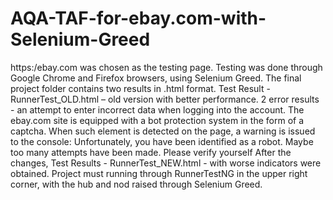 # AQA-TAF-for-ebay.com-with-Selenium-Greed
https:/ebay.com was chosen as the testing page. Testing was done through Google Chrome and Firefox browsers, using Selenium Greed.
The final project folder contains two results in .html format.
Test Result - RunnerTest_OLD.html – old version with better performance.
2 error results - an attempt to enter incorrect data when logging into the account. 
The ebay.com site is equipped with a bot protection system in the form of a captcha. 
When such element is detected on the page, a warning is issued to the console:
  Unfortunately, you have been identified as a robot.
  Maybe too many attempts have been made.
  Please verify yourself
After the changes, Test Results - RunnerTest_NEW.html - with worse indicators were obtained. 
Project must running through RunnerTestNG in the upper right corner, with the hub and nod raised through Selenium Greed.
